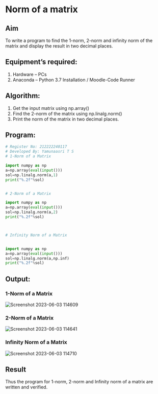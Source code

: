 # Norm of a matrix
## Aim
To write a program to find the 1-norm, 2-norm and infinity norm of the matrix and display the result in two decimal places.
## Equipment’s required:
1.	Hardware – PCs
2.	Anaconda – Python 3.7 Installation / Moodle-Code Runner
## Algorithm:
1. Get the input matrix using np.array()   
2. Find the 2-norm of the matrix using np.linalg.norm()
3. Print the norm of the matrix in two decimal places.
## Program:
```Python
# Register No: 212222240117
# Developed By: Yamunaasri T S
# 1-Norm of a Matrix

import numpy as np
a=np.array(eval(input()))
sol=np.linalg.norm(a,1)
print("%.2f"%sol)


# 2-Norm of a Matrix

import numpy as np
a=np.array(eval(input()))
sol=np.linalg.norm(a,2)
print("%.2f"%sol)



# Infinity Norm of a Matrix


import numpy as np
a=np.array(eval(input()))
sol=np.linalg.norm(a,np.inf)
print("%.2f"%sol)


```
## Output:
### 1-Norm of a Matrix

![Screenshot 2023-06-03 114609](https://github.com/Yamunaasri/Norm-of-a-matrix/assets/115707860/04502744-30d3-48e5-b8dd-7761af00f213)


### 2-Norm of a Matrix

![Screenshot 2023-06-03 114641](https://github.com/Yamunaasri/Norm-of-a-matrix/assets/115707860/74067214-85c6-4f15-9c61-ac6f2e6afb03)


### Infinity Norm of a Matrix

![Screenshot 2023-06-03 114710](https://github.com/Yamunaasri/Norm-of-a-matrix/assets/115707860/e6f5c1f2-6dd6-4d4f-8854-e129d97018de)


## Result
Thus the program for 1-norm, 2-norm and Infinity norm of a matrix are written and verified.
